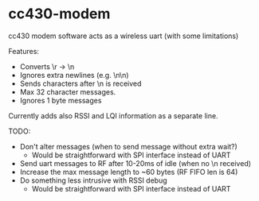 cc430-modem
===========

cc430 modem software acts as a wireless uart (with some limitations)

Features:
* Converts \r -> \n
* Ignores extra newlines (e.g. \n\n)
* Sends characters after \n is received
* Max 32 character messages.
* Ignores 1 byte messages

Currently adds also RSSI and LQI information as a separate line.

TODO:
* Don't alter messages (when to send message without extra wait?)
    * Would be straightforward with SPI interface instead of UART
* Send uart messages to RF after 10-20ms of idle (when no \n received)
* Increase the max message length to ~60 bytes (RF FIFO len is 64)
* Do something less intrusive with RSSI debug
    * Would be straightforward with SPI interface instead of UART